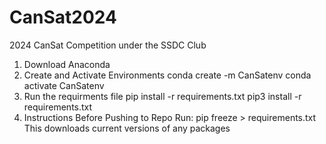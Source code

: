 # CanSat2024
2024 CanSat Competition under the SSDC Club
1. Download Anaconda
2. Create and Activate Environments
    conda create -m CanSatenv
    conda activate CanSatenv
3. Run the requirments file 
    pip install -r requirements.txt
    pip3 install -r requirements.txt
4. Instructions Before Pushing to Repo
    Run: pip freeze > requirements.txt
    This downloads current versions of any packages

